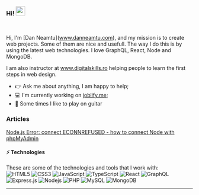 ### Hi!  <img src="https://media.giphy.com/media/hvRJCLFzcasrR4ia7z/giphy.gif" width="25px">
<!--<a href="https://www.digitalskills.ro" target="_blank">
  <img align="left" alt="Digital Skills" width="22px" src="https://www.digitalskills.ro/images/favicon.png" />
</a>
<a href="https://www.upsier.com"  target="_blank">
  <img align="left" alt="Upsier" width="22px" src="https://www.upsier.com/images/favicon.ico" />
</a>-->
<br />

Hi, I'm [Dan Neamtu](<a href="https://www.danneamtu.com"  target="_blank">www.danneamtu.com</a>), and my mission is to create web projects. Some of them are nice and usefull. The way I do this is by using the latest web technologies. I love GraphQL, React, Node and MongoDB.

I am also instructor at <a href="https://www.digitalskills.ro/cursuri/web-design">www.digitalskills.ro</a> helping people to learn the first steps in web design. 

- 👉 Ask me about anything, I am happy to help;
- 💻 I'm currently working on [joblify.me](https://joblify.me);
- 🎸 Some times I like to play on guitar
 
### Articles
<a target="_blank" href="https://dev.to/upsier/node-js-error-connect-econnrefused-how-to-connect-with-phpmyadmin-2ekb">Node.js Error: connect ECONNREFUSED - how to connect Node with phpMyAdmin</a>

#### ⚡ Technologies
These are some of the technologies and tools that I work with:<br>
![HTML5](https://img.shields.io/badge/-HTML5-E34F26?style=flat-square&logo=html5&logoColor=white)
![CSS3](https://img.shields.io/badge/-CSS3-1572B6?style=flat-square&logo=css3)
![JavaScript](https://img.shields.io/badge/-JavaScript-black?style=flat-square&logo=javascript)
![TypeScript](https://img.shields.io/badge/-TypeScript-007ACC?style=flat-square&logo=typescript&logoColor=white)
![React](https://img.shields.io/badge/-React.js-black?style=flat-square&logo=react&logoColor=Crayola)
![GraphQL](https://img.shields.io/badge/-GraphQL-E10098?style=flat-square&logo=graphql)
![Express.js](https://img.shields.io/badge/-Express.js-yellow?style=flat-square&logo=Node.js&logoColor=black)
![Nodejs](https://img.shields.io/badge/-Nodejs-339933?style=flat-square&logo=Node.js&logoColor=white)
![PHP](https://img.shields.io/badge/-PHP-787CB5?style=flat-square&logo=PHP&logoColor=black)
![MySQL](https://img.shields.io/badge/-MySQL-4479A1?style=flat-square&logo=mysql&logoColor=white)
![MongoDB](https://img.shields.io/badge/-MongoDB-black?style=flat-square&logo=mongodb)

---
